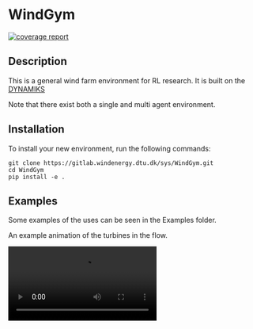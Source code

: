 # WindGym

[![coverage report](https://gitlab.windenergy.dtu.dk/sys/windgym/badges/main/coverage.svg)](https://gitlab.windenergy.dtu.dk/sys/windgym/-/commits/main)

## Description

This is a general wind farm environment for RL research. It is built on the [DYNAMIKS](https://gitlab.windenergy.dtu.dk/DYNAMIKS/dynamiks)

Note that there exist both a single and multi agent environment.

## Installation

To install your new environment, run the following commands:

```{shell}
git clone https://gitlab.windenergy.dtu.dk/sys/WindGym.git
cd WindGym
pip install -e .
```

## Examples

Some examples of the uses can be seen in the Examples folder.

An example animation of the turbines in the flow. 


![Animation of flowfield](examples/images/Flowfield_animation.mp4)
